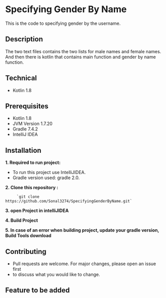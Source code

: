 # Specifying Gender By Name
This is the code to specifying gender by the username. 

## Description
The two text files contains the two lists for male names and female names. 
And then there is kotlin that contains main function and gender by name function.

## Technical
* Kotlin 1.8

## Prerequisites
* Kotlin 1.8
* JVM Version 1.7.20
* Gradle 7.4.2
* IntelliJ IDEA

## Installation
**1. Required to run project:**
 - To run this project use IntelliJIDEA.
 - Gradle version used: gradle 2.0.

**2. Clone this repository :**

         `git clone https://github.com/Sonal3274/SpecifyingGenderByName.git`

**3. open Project in intelliJIDEA**

**4. Build Project**  

**5. In case of an error when building project, update your gradle version, Build Tools download**


## Contributing
* Pull requests are welcome. For major changes, please open an issue first
* to discuss what you would like to change.

## Feature to be added




